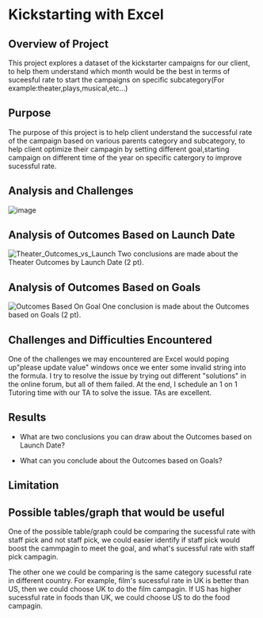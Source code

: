 # Kickstarting with Excel

## Overview of Project
This project explores a dataset of the kickstarter campaigns for our client, to help them understand which month would be the best in terms of suceesful rate to start the campaigns on specific subcategory(For example:theater,plays,musical,etc...)

## Purpose
The purpose of this project is to help client understand the successful rate of the campaign based on various parents category and subcategory, to help client optimize their campagin by setting different goal,starting campaign on different time of the year on specific catergory to improve sucessful rate.

## Analysis and Challenges
![image](https://user-images.githubusercontent.com/109333158/187131673-5d8a738b-6d8b-4a95-9c6e-634b294d510c.png)


## Analysis of Outcomes Based on Launch Date
![Theater_Outcomes_vs_Launch](https://user-images.githubusercontent.com/109333158/187123875-7e7c0e65-756f-44e9-be74-8a526f81bcf5.png)
Two conclusions are made about the Theater Outcomes by Launch Date (2 pt).

## Analysis of Outcomes Based on Goals
![Outcomes Based On Goal](https://user-images.githubusercontent.com/109333158/187123851-4b6aabab-39f4-4494-88c7-01ed37245f19.png)
One conclusion is made about the Outcomes based on Goals (2 pt).

## Challenges and Difficulties Encountered
One of the challenges we may encountered are Excel would poping up"please update value" windows once we enter some invalid string into the formula.
I try to resolve the issue by trying out different "solutions" in the online forum, but all of them failed.
At the end, I schedule an 1 on 1 Tutoring time with our TA to solve the issue. TAs are excellent.

## Results
- What are two conclusions you can draw about the Outcomes based on Launch Date?

- What can you conclude about the Outcomes based on Goals?

## Limitation

## Possible tables/graph that would be useful 
One of the possible table/graph could be comparing the sucessful rate with staff pick and not staff pick, we could easier identify if staff pick would boost the cammpagin to meet the goal, and what's sucessful rate with staff pick campagin.

The other one we could be comparing is the same category sucessful rate in different country. For example, film's sucessful rate in UK is better than US, then we could choose UK to do the film campagin. If US has higher sucessful rate in foods than UK, we could choose US to do the food campagin.
